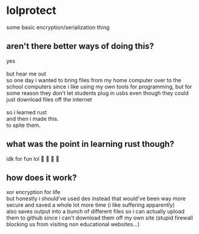 # lolprotect
some basic encryption/serialization thing

## aren't there better ways of doing this?
yes \
\
but hear me out \
so one day i wanted to bring files from my home computer over to the school computers
since i like using my own tools for programming, but for some reason they don't let
students plug in usbs even though they could just download files off the internet \
\
so i learned rust \
and then i made this. \
to spite them.

## what was the point in learning rust though?
idk for fun lol :crab: :crab: :rocket: :rocket:

## how does it work?
xor encryption for life \
but honestly i should've used des instead that would've been way more secure and saved a
whole lot more time (i like suffering apparently) \
also saves output into a bunch of different files so i can actually upload them to github
since i can't download them off my own site (stupid firewall blocking us from visiting
non educational websites...)

